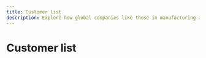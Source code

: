 ```yaml
---
title: Customer list
description: Explore how global companies like those in manufacturing and tech utilize Fiori Tracker to streamline SAP S/4HANA management.
---
```

# Customer list

